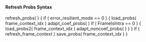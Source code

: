 #### Refresh Probs Syntax

<div class="syntax">
refresh_probs( ) {
    if ( error_resilient_mode == 0 ) {
        load_probs( frame_context_idx )
        adapt_coef_probs( )
        if ( FrameIsIntra == 0 ) {
            load_probs2( frame_context_idx )
            adapt_noncoef_probs( )
        }
    }
    if ( refresh_frame_context )
        save_probs( frame_context_idx )
}
</div>
